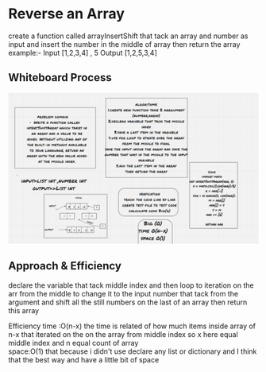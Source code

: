 # Reverse an Array
 create a function called arrayInsertShift that tack an array and number as input 
 and insert the number in the middle of array then return the array
  example:- 
  Input [1,2,3,4] , 5
  Output [1,2,5,3,4]


## Whiteboard Process
![image](secondProblem1.png)

## Approach & Efficiency
declare the variable that tack middle index and then loop to iteration on the arr from the middle 
to change it to the input number that tack from the argument and shift all the still numbers on the last of an array then return this array 

Efficiency
time :O(n-x) the time is related of how much items inside array of n-x that iterated on the on the array from middle index so x here equal middle index and n equal count of array  
space:O(1) that because i didn't use declare any list or dictionary and I think that the best way and have a 
little bit of space  